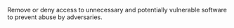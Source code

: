 Remove or deny access to unnecessary and potentially vulnerable software to prevent abuse by adversaries.
